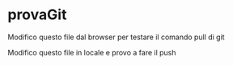 # provaGit
Modifico questo file dal browser per testare il comando pull di git

Modifico questo file in locale e provo a fare il push
